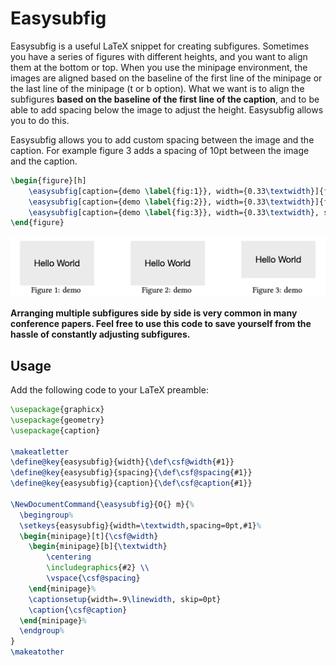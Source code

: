 # Easysubfig

Easysubfig is a useful LaTeX snippet for creating subfigures. Sometimes you have a series of figures with different heights, and you want to align them at the bottom or top. When you use the minipage environment, the images are aligned based on the baseline of the first line of the minipage or the last line of the minipage (t or b option). What we want is to align the subfigures **based on the baseline of the first line of the caption**, and to be able to add spacing below the image to adjust the height. Easysubfig allows you to do this.

Easysubfig allows you to add custom spacing between the image and the caption. For example figure 3 adds a spacing of 10pt between the image and the caption.

```tex
\begin{figure}[h]
    \easysubfig[caption={demo \label{fig:1}}, width={0.33\textwidth}]{figs/demo.pdf}%
    \easysubfig[caption={demo \label{fig:2}}, width={0.33\textwidth}]{figs/demo.pdf}%
    \easysubfig[caption={demo \label{fig:3}}, width={0.33\textwidth}, spacing=10pt]{figs/demo2.pdf}%
\end{figure}
```

![example](figs/example.png)

**Arranging multiple subfigures side by side is very common in many conference papers. Feel free to use this code to save yourself from the hassle of constantly adjusting subfigures.**

## Usage

Add the following code to your LaTeX preamble:

```tex
\usepackage{graphicx}
\usepackage{geometry}
\usepackage{caption}

\makeatletter
\define@key{easysubfig}{width}{\def\csf@width{#1}}
\define@key{easysubfig}{spacing}{\def\csf@spacing{#1}}
\define@key{easysubfig}{caption}{\def\csf@caption{#1}}

\NewDocumentCommand{\easysubfig}{O{} m}{%
  \begingroup%
  \setkeys{easysubfig}{width=\textwidth,spacing=0pt,#1}%
  \begin{minipage}[t]{\csf@width}
    \begin{minipage}[b]{\textwidth}
        \centering
        \includegraphics{#2} \\
        \vspace{\csf@spacing}
    \end{minipage}%
    \captionsetup{width=.9\linewidth, skip=0pt}
    \caption{\csf@caption}
  \end{minipage}%
  \endgroup%
}
\makeatother
```
